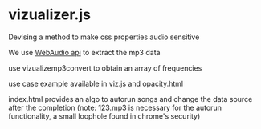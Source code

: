 # vizualizer.js
Devising a method to make css properties audio sensitive

We use [WebAudio api](https://developer.mozilla.org/en/docs/Web/API/Web_Audio_API) to extract the mp3 data

use vizualizemp3convert to obtain an array of frequencies

use case example available in viz.js and opacity.html

index.html provides an algo to autorun songs and change the data source after the completion
(note: 123.mp3 is necessary for the autorun functionality, a small loophole found in chrome's security)
